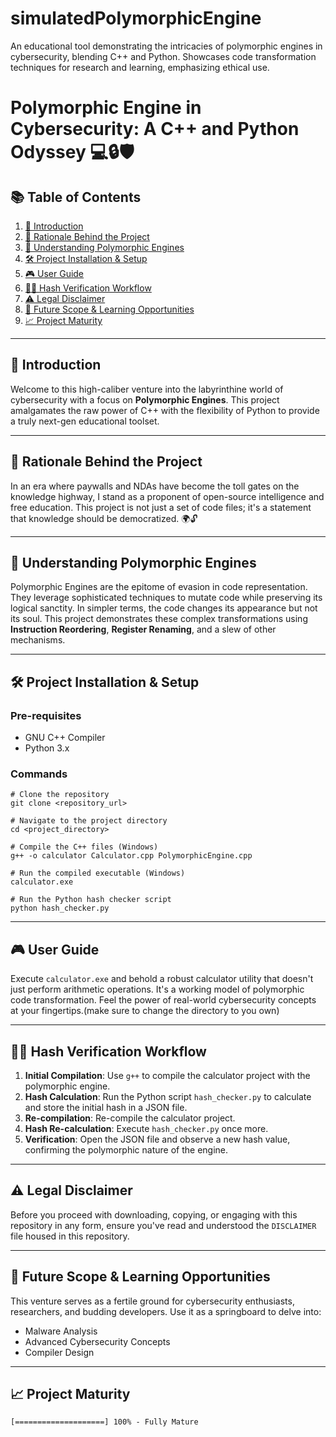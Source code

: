 # simulatedPolymorphicEngine
An educational tool demonstrating the intricacies of polymorphic engines in cybersecurity, blending C++ and Python. Showcases code transformation techniques for research and learning, emphasizing ethical use.

# Polymorphic Engine in Cybersecurity: A C++ and Python Odyssey 💻🔒🛡️

## 📚 Table of Contents

1. [🌟 Introduction](#-introduction)
2. [🤔 Rationale Behind the Project](#-rationale-behind-the-project)
3. [🤖 Understanding Polymorphic Engines](#-understanding-polymorphic-engines)
4. [🛠️ Project Installation & Setup](#️-project-installation--setup)
5. [🎮 User Guide](#-user-guide)
6. [🕵️‍♂️ Hash Verification Workflow](#️-hash-verification-workflow)
7. [⚠️ Legal Disclaimer](#️-legal-disclaimer)
8. [🚀 Future Scope & Learning Opportunities](#-future-scope--learning-opportunities)
9. [📈 Project Maturity](#-project-maturity)

---

## 🌟 Introduction

Welcome to this high-caliber venture into the labyrinthine world of cybersecurity with a focus on **Polymorphic Engines**. This project amalgamates the raw power of C++ with the flexibility of Python to provide a truly next-gen educational toolset.

---

## 🤔 Rationale Behind the Project

In an era where paywalls and NDAs have become the toll gates on the knowledge highway, I stand as a proponent of open-source intelligence and free education. This project is not just a set of code files; it's a statement that knowledge should be democratized. 🌍🔓

---

## 🤖 Understanding Polymorphic Engines

Polymorphic Engines are the epitome of evasion in code representation. They leverage sophisticated techniques to mutate code while preserving its logical sanctity. In simpler terms, the code changes its appearance but not its soul. This project demonstrates these complex transformations using **Instruction Reordering**, **Register Renaming**, and a slew of other mechanisms.

---

## 🛠️ Project Installation & Setup

### Pre-requisites
- GNU C++ Compiler
- Python 3.x

### Commands
```
# Clone the repository
git clone <repository_url>

# Navigate to the project directory
cd <project_directory>

# Compile the C++ files (Windows)
g++ -o calculator Calculator.cpp PolymorphicEngine.cpp

# Run the compiled executable (Windows)
calculator.exe

# Run the Python hash checker script
python hash_checker.py
```

---

## 🎮 User Guide

Execute `calculator.exe` and behold a robust calculator utility that doesn't just perform arithmetic operations. It's a working model of polymorphic code transformation. Feel the power of real-world cybersecurity concepts at your fingertips.(make sure to change the directory to you own)

---

## 🕵️‍♂️ Hash Verification Workflow

1. **Initial Compilation**: Use `g++` to compile the calculator project with the polymorphic engine.
2. **Hash Calculation**: Run the Python script `hash_checker.py` to calculate and store the initial hash in a JSON file.
3. **Re-compilation**: Re-compile the calculator project.
4. **Hash Re-calculation**: Execute `hash_checker.py` once more.
5. **Verification**: Open the JSON file and observe a new hash value, confirming the polymorphic nature of the engine.

---

## ⚠️ Legal Disclaimer

Before you proceed with downloading, copying, or engaging with this repository in any form, ensure you've read and understood the `DISCLAIMER` file housed in this repository.

---

## 🚀 Future Scope & Learning Opportunities

This venture serves as a fertile ground for cybersecurity enthusiasts, researchers, and budding developers. Use it as a springboard to delve into:

- Malware Analysis
- Advanced Cybersecurity Concepts
- Compiler Design

---

## 📈 Project Maturity

```plaintext
[====================] 100% - Fully Mature
```



 
